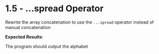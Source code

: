 # 1.5 - ...spread Operator

Rewrite the array concatenation to use the `...spread` operator instead of
manual concatenation

**Expected Results**:

The program should output the alphabet


